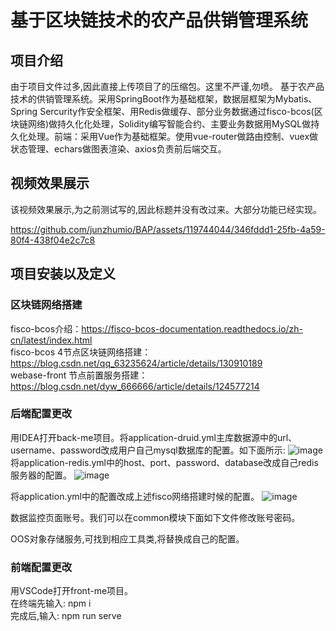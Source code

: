 # 基于区块链技术的农产品供销管理系统
## 项目介绍
由于项目文件过多,因此直接上传项目了的压缩包。这里不严谨,勿喷。
基于农产品技术的供销管理系统。采用SpringBoot作为基础框架，数据层框架为Mybatis、Spring Sercurity作安全框架、用Redis做缓存、部分业务数据通过fisco-bcos(区块链网络)做持久化化处理，Solidity编写智能合约、主要业务数据用MySQL做持久化处理。前端：采用Vue作为基础框架。使用vue-router做路由控制、vuex做状态管理、echars做图表渲染、axios负责前后端交互。

## 视频效果展示
该视频效果展示,为之前测试写的,因此标题并没有改过来。大部分功能已经实现。


https://github.com/junzhumio/BAP/assets/119744044/346fddd1-25fb-4a59-80f4-438f04e2c7c8


## 项目安装以及定义
### 区块链网络搭建
fisco-bcos介绍：https://fisco-bcos-documentation.readthedocs.io/zh-cn/latest/index.html
<br>
fisco-bcos 4节点区块链网络搭建：https://blog.csdn.net/qq_63235624/article/details/130910189
<br>
webase-front 节点前置服务搭建：https://blog.csdn.net/dyw_666666/article/details/124577214
### 后端配置更改
用IDEA打开back-me项目。将application-druid.yml主库数据源中的url、username、password改成用户自己mysql数据库的配置。如下面所示:
![image](https://github.com/junzhumio/BAP/assets/119744044/44c304e5-f6d8-468f-bcc6-7647529fa2d6)
将application-redis.yml中的host、port、password、database改成自己redis服务器的配置。
![image](https://github.com/junzhumio/BAP/assets/119744044/cb60c07d-9630-4f58-8d49-d5a3c7ca9eda)

将application.yml中的配置改成上述fisco网络搭建时候的配置。
![image](https://github.com/junzhumio/BAP/assets/119744044/7aeb23a4-4e15-4bb0-a8ca-76c05c77c224)

数据监控页面账号。我们可以在common模块下面如下文件修改账号密码。

OOS对象存储服务,可找到相应工具类,将替换成自己的配置。

### 前端配置更改
用VSCode打开front-me项目。
<br>
在终端先输入:
npm i
<br>
完成后,输入:
npm run serve
